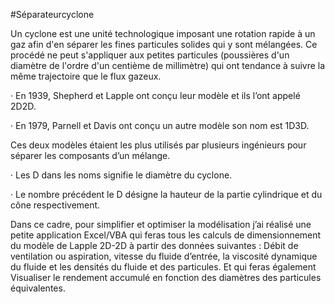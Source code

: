 #Séparateurcyclone

Un cyclone est une unité technologique imposant une rotation rapide à un gaz afin d'en séparer les fines particules solides qui y sont mélangées. Ce procédé ne peut s'appliquer aux petites particules (poussières d'un diamètre de l'ordre d'un centième de millimètre) qui ont tendance à suivre la même trajectoire que le flux gazeux.

·        En 1939, Shepherd et Lapple ont conçu leur modèle et ils l’ont appelé 2D2D. 

·        En 1979, Parnell et Davis ont conçu un autre modèle son nom est 1D3D. 

Ces deux modèles étaient les plus utilisés par plusieurs ingénieurs pour séparer les composants d’un mélange. 

·        Les D dans les noms signifie le diamètre du cyclone. 

·        Le nombre précédent le D désigne la hauteur de la partie cylindrique et du cône respectivement. 

 

Dans ce cadre, pour simplifier et optimiser la modélisation j’ai réalisé une petite application Excel/VBA qui feras tous les calculs de dimensionnement du modèle de Lapple 2D-2D à partir des données suivantes : Débit de ventilation ou aspiration, vitesse du fluide d’entrée, la viscosité dynamique du fluide et les densités du fluide et des particules. Et qui feras également Visualiser le rendement accumulé en fonction des diamètres des particules équivalentes.

 
